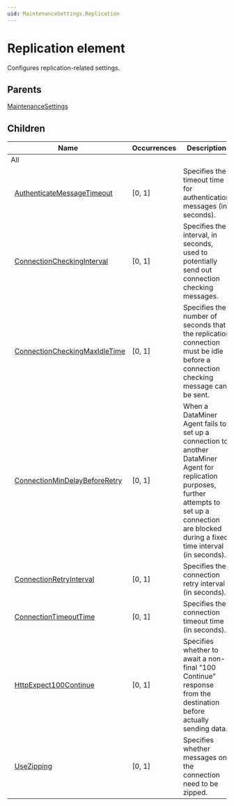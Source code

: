 ```yaml
---
uid: MaintenanceSettings.Replication
---
```


# Replication element

Configures replication-related settings.

## Parents

[MaintenanceSettings](xref:MaintenanceSettings)

## Children

| Name | Occurrences | Description |
| --- | --- | --- |
| All |  |  |
| &#160;&#160;[AuthenticateMessageTimeout](xref:MaintenanceSettings.Replication.AuthenticateMessageTimeout) | [0, 1] | Specifies the timeout time for authentication messages (in seconds). |
| &#160;&#160;[ConnectionCheckingInterval](xref:MaintenanceSettings.Replication.ConnectionCheckingInterval) | [0, 1] | Specifies the interval, in seconds, used to potentially send out connection checking messages. |
| &#160;&#160;[ConnectionCheckingMaxIdleTime](xref:MaintenanceSettings.Replication.ConnectionCheckingMaxIdleTime) | [0, 1] | Specifies the number of seconds that the replication connection must be idle before a connection checking message can be sent. |
| &#160;&#160;[ConnectionMinDelayBeforeRetry](xref:MaintenanceSettings.Replication.ConnectionMinDelayBeforeRetry) | [0, 1] | When a DataMiner Agent fails to set up a connection to another DataMiner Agent for replication purposes, further attempts to set up a connection are blocked during a fixed time interval (in seconds). |
| &#160;&#160;[ConnectionRetryInterval](xref:MaintenanceSettings.Replication.ConnectionRetryInterval) | [0, 1] | Specifies the connection retry interval (in seconds). |
| &#160;&#160;[ConnectionTimeoutTime](xref:MaintenanceSettings.Replication.ConnectionTimeoutTime) | [0, 1] | Specifies the connection timeout time (in seconds). |
| &#160;&#160;[HttpExpect100Continue](xref:MaintenanceSettings.Replication.HttpExpect100Continue) | [0, 1] | Specifies whether to await a non-final "100 Continue" response from the destination before actually sending data. |
| &#160;&#160;[UseZipping](xref:MaintenanceSettings.Replication.UseZipping) | [0, 1] | Specifies whether messages on the connection need to be zipped. |
